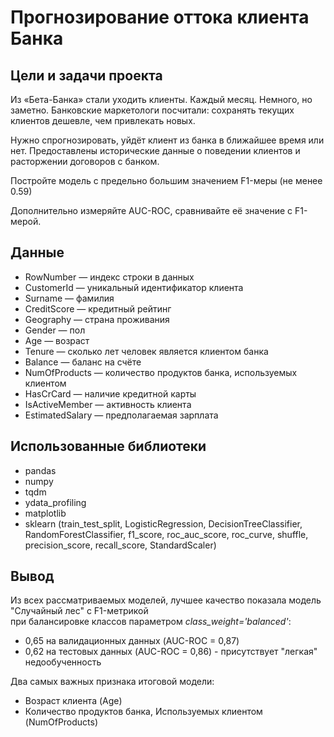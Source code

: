 # Прогнозирование оттока клиента Банка


## Цели и задачи проекта

Из «Бета-Банка» стали уходить клиенты. Каждый месяц. Немного, но заметно. Банковские маркетологи посчитали: сохранять текущих клиентов дешевле, чем привлекать новых.

Нужно спрогнозировать, уйдёт клиент из банка в ближайшее время или нет. Предоставлены исторические данные о поведении клиентов и расторжении договоров с банком.

Постройте модель с предельно большим значением F1-меры (не менее 0.59)

Дополнительно измеряйте AUC-ROC, сравнивайте её значение с F1-мерой.

## Данные

- RowNumber — индекс строки в данных
- CustomerId — уникальный идентификатор клиента
- Surname — фамилия
- CreditScore — кредитный рейтинг
- Geography — страна проживания
- Gender — пол
- Age — возраст
- Tenure — сколько лет человек является клиентом банка
- Balance — баланс на счёте
- NumOfProducts — количество продуктов банка, используемых клиентом
- HasCrCard — наличие кредитной карты
- IsActiveMember — активность клиента
- EstimatedSalary — предполагаемая зарплата

## Использованные библиотеки

- pandas
- numpy
- tqdm
- ydata_profiling
- matplotlib
- sklearn (train_test_split, LogisticRegression, DecisionTreeClassifier, RandomForestClassifier, f1_score, roc_auc_score, roc_curve, shuffle, precision_score, recall_score, StandardScaler)

## Вывод

Из всех рассматриваемых моделей, лучшее качество показала модель "Случайный лес" с F1-метрикой\
при балансировке классов параметром *class_weight='balanced'*:
- 0,65 на валидационных данных (AUC-ROC = 0,87)
- 0,62 на тестовых данных (AUC-ROC = 0,86) - присутствует "легкая" недообученность

Два самых важных признака итоговой модели:
- Возраст клиента (Age)
- Количество продуктов банка, Используемых клиентом (NumOfProducts)